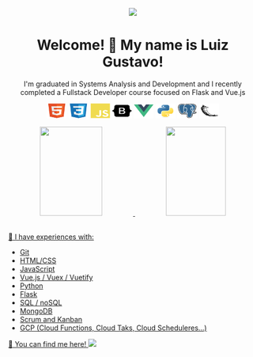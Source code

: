 <p align="center"><img src="https://media.tenor.com/wIa91mot0tAAAAAd/pixel-city-chill.gif"></p>

<h1 align="center"> Welcome! 👋 My name is Luiz Gustavo!</h1>
<p align="center"> I'm graduated in Systems Analysis and Development and I recently completed a Fullstack Developer course focused on Flask and Vue.js</p>
</div>

<div align="center" style="display:inline_block">
<img align="center" alt="Luiz-HTML" height="30" width="40" src="https://raw.githubusercontent.com/devicons/devicon/master/icons/html5/html5-original.svg"> 
<img align="center" alt="Luiz-CSS" height="30" width="40" src="https://raw.githubusercontent.com/devicons/devicon/master/icons/css3/css3-original.svg"> 
<img align="center" alt="Luiz-JS" height="30" width="40" src="https://raw.githubusercontent.com/devicons/devicon/master/icons/javascript/javascript-plain.svg"> 
<img align="center" alt="Luiz-Bootstrap" height="30" width="40" src="https://raw.githubusercontent.com/devicons/devicon/master/icons/bootstrap/bootstrap-plain.svg"> 
<img align="center" alt="Luiz-VueJS" height="30" width="40" src="https://raw.githubusercontent.com/devicons/devicon/master/icons/vuejs/vuejs-original.svg">  
<img align="center" alt="Luiz-Python" height="30" width="40" src="https://raw.githubusercontent.com/devicons/devicon/master/icons/python/python-original.svg"> 
<img align="center" alt="Luiz-PostGRE" height="30" width="40" src="https://raw.githubusercontent.com/devicons/devicon/master/icons/postgresql/postgresql-original.svg"> 
<img align="center" alt="Luiz-FLASK" height="30" width="40" src="https://raw.githubusercontent.com/devicons/devicon/master/icons/flask/flask-original.svg">
</div>
<div align="center"><br>
  <a href="https://github.com/Gustavo-Seemann">
  <img height="180em" width="50%" src="https://github-readme-stats.vercel.app/api?username=Gustavo-Seemann&include_all_commits=true&count_private=true&show_icons=true&theme=radical" />
  <img height="180em" width="49%" src="https://github-readme-stats.vercel.app/api/top-langs/?username=Gustavo-Seemann&layout=compact&langs_count=8&theme=radical"/>
</div><br>

 
🌱 I have experiences with: 
 - Git
 - HTML/CSS 
 - JavaScript 
 - Vue.js / Vuex / Vuetify
 - Python
 - Flask
 - SQL / noSQL
 - MongoDB
 - Scrum and Kanban
 - GCP (Cloud Functions, Cloud Taks, Cloud Scheduleres...)

👋 You can find me here! [<img src="https://img.shields.io/badge/linkedin-%230077B5.svg?&style=for-the-badge&logo=linkedin&logoColor=white" />](https://www.linkedin.com/in/luiz-gustavo-seemann-3a4821221/)



